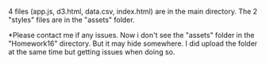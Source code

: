 4 files (app.js, d3.html, data.csv, index.html) are in the main directory. 
The 2 "styles" files are in the "assets" folder.

*Please contact me if any issues. Now i don't see the "assets" folder in the "Homework16" directory. But it may hide somewhere. I did upload the folder at the same time but getting issues when doing so.

